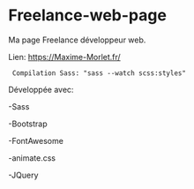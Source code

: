 # Freelance-web-page

Ma page Freelance développeur web.

Lien: https://Maxime-Morlet.fr/

     Compilation Sass: "sass --watch scss:styles"

Développée avec:

  -Sass

  -Bootstrap
  
  -FontAwesome
  
  -animate.css
  
  -JQuery
